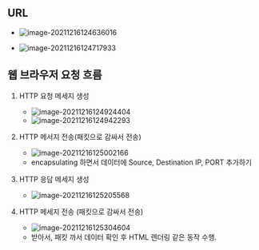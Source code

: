 ## URL

- ![image-20211216124636016](C:\Users\4545a\AppData\Roaming\Typora\typora-user-images\image-20211216124636016.png)

- ![image-20211216124717933](C:\Users\4545a\AppData\Roaming\Typora\typora-user-images\image-20211216124717933.png)



## 웹 브라우저 요청 흐름

1. HTTP 요청 메세지 생성
   - ![image-20211216124924404](C:\Users\4545a\AppData\Roaming\Typora\typora-user-images\image-20211216124924404.png)
   - ![image-20211216124942293](C:\Users\4545a\AppData\Roaming\Typora\typora-user-images\image-20211216124942293.png)

2. HTTP 메서지 전송(패킷으로 감싸서 전송)
   - ![image-20211216125002166](C:\Users\4545a\AppData\Roaming\Typora\typora-user-images\image-20211216125002166.png)
   - encapsulating 하면서 데이터에 Source, Destination IP, PORT 추가하기

3. HTTP 응답 메세지 생성
   - ![image-20211216125205568](C:\Users\4545a\AppData\Roaming\Typora\typora-user-images\image-20211216125205568.png)
4. HTTP 메세지 전송 (패킷으로 감싸서 전송)
   - ![image-20211216125304604](C:\Users\4545a\AppData\Roaming\Typora\typora-user-images\image-20211216125304604.png)
   - 받아서, 패킷 까서 데이터 확인 후 HTML 렌더링 같은 동작 수행.